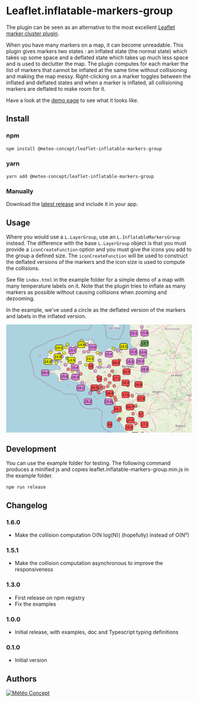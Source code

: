 Leaflet.inflatable-markers-group
================================

The plugin can be seen as an alternative to the most excellent [Leaflet marker cluster plugin](https://github.com/Leaflet/Leaflet.markercluster).

When you have many markers on a map, it can become unreadable. This plugin gives
markers two states : an inflated state (the normal state) which takes up some
space and a deflated state which takes up much less space and is used to
declutter the map. The plugin computes for each marker the list of markers that
cannot be inflated at the same time without collisioning and making the map
messy. Right-clicking on a marker toggles between the inflated and deflated
states and when a marker is inflated, all collisioning markers are deflated to
make room for it.

Have a look at the [demo page](https://meteo-concept.github.io/leaflet-inflatable-markers-group)
to see what it looks like.


Install
-----

### npm

    npm install @meteo-concept/leaflet-inflatable-markers-group

### yarn

    yarn add @meteo-concept/leaflet-inflatable-markers-group

### Manually

Download the [latest release](https://github.com/Meteo-Concept/leaflet-inflatable-markers-group) and include it in your app.


Usage
-----

Where you would use a `L.LayerGroup`, use an `L.InflatableMarkersGroup` instead.
The difference with the base `L.LayerGroup` object is that you must provide a
`iconCreateFunction` option and you must give the icons you add to the group a
defined size.
The `iconCreateFunction` will be used to construct the deflated versions of the
markers and the icon size is used to compute the collisions.

See file `index.html` in the example folder for a simple demo of a map with
many temperature labels on it. Note that the plugin tries to inflate as many
markers as possible without causing collisions when zooming and dezooming.

In the example, we've used a circle as the deflated version of the markers and
labels in the inflated version.

![Screenshot of the demo page showing a map with markers, some deflated](./example/screenshot.png)

Development
-----

You can use the example folder for testing.
The following command produces a minified js and copies leaflet.inflatable-markers-group.min.js in the example folder.

```
npm run release
```


Changelog
-----
### 1.6.0
- Make the collision computation O(N log(N)) (hopefully) instead of O(N²)

### 1.5.1
- Make the collision computation asynchronous to improve the responsiveness

### 1.3.0
- First release on npm registry
- Fix the examples

### 1.0.0
- Initial release, with examples, doc and Typescript typing definitions

### 0.1.0
- Initial version

Authors
-------

[![Météo Concept](http://www.meteo-concept.fr/images/logo-meteo-concept.png)](https://www.meteo-concept.fr)
